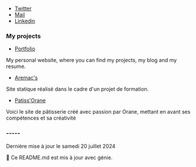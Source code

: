 * [Twitter](https://twitter.com/EleazarNabet_)
* [Mail](mailto:nabet.eleazar@gmail.com)
* [Linkedin](https://www.linkedin.com/in/eleazar-nabet)


### My projects

* [Portfolio](https://projet-port-folio.vercel.app/)

My personal website, where you can find my projects, my blog and my resume.

* [Aremac's](https://myfirsteval.vercel.app/)

Site statique réalisé dans le cadre d'un projet de formation.

* [Patiss'Orane](https://patisserie-orane.vercel.app/)

Voici le site de pâtisserie créé avec passion par Orane, mettant en avant ses compétences et sa créativité


### -----


Dernière mise à jour le samedi 20 juillet 2024

🤖 Ce README.md est mis à jour avec génie.
